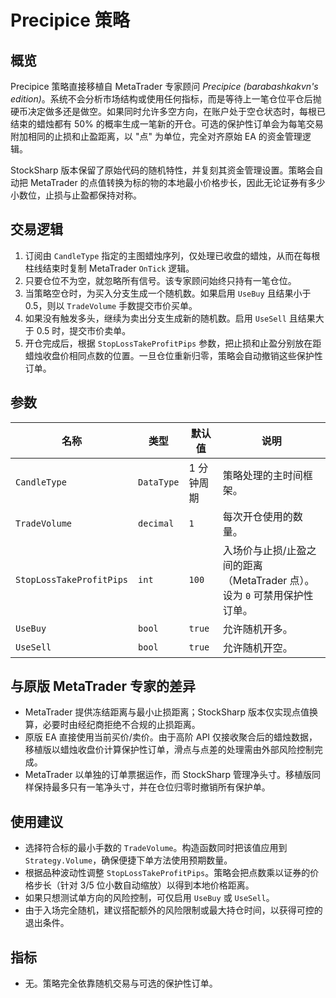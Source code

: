 # Precipice 策略

## 概览
Precipice 策略直接移植自 MetaTrader 专家顾问 *Precipice (barabashkakvn's edition)*。系统不会分析市场结构或使用任何指标，而是等待上一笔仓位平仓后抛硬币决定做多还是做空。如果同时允许多空方向，在账户处于空仓状态时，每根已结束的蜡烛都有 50% 的概率生成一笔新的开仓。可选的保护性订单会为每笔交易附加相同的止损和止盈距离，以 "点" 为单位，完全对齐原始 EA 的资金管理逻辑。

StockSharp 版本保留了原始代码的随机特性，并复刻其资金管理设置。策略会自动把 MetaTrader 的点值转换为标的物的本地最小价格步长，因此无论证券有多少小数位，止损与止盈都保持对称。

## 交易逻辑
1. 订阅由 `CandleType` 指定的主图蜡烛序列，仅处理已收盘的蜡烛，从而在每根柱线结束时复制 MetaTrader `OnTick` 逻辑。
2. 只要仓位不为空，就忽略所有信号。该专家顾问始终只持有一笔仓位。
3. 当策略空仓时，为买入分支生成一个随机数。如果启用 `UseBuy` 且结果小于 0.5，则以 `TradeVolume` 手数提交市价买单。
4. 如果没有触发多头，继续为卖出分支生成新的随机数。启用 `UseSell` 且结果大于 0.5 时，提交市价卖单。
5. 开仓完成后，根据 `StopLossTakeProfitPips` 参数，把止损和止盈分别放在距蜡烛收盘价相同点数的位置。一旦仓位重新归零，策略会自动撤销这些保护性订单。

## 参数
| 名称 | 类型 | 默认值 | 说明 |
| --- | --- | --- | --- |
| `CandleType` | `DataType` | 1 分钟周期 | 策略处理的主时间框架。 |
| `TradeVolume` | `decimal` | `1` | 每次开仓使用的数量。 |
| `StopLossTakeProfitPips` | `int` | `100` | 入场价与止损/止盈之间的距离（MetaTrader 点）。设为 `0` 可禁用保护性订单。 |
| `UseBuy` | `bool` | `true` | 允许随机开多。 |
| `UseSell` | `bool` | `true` | 允许随机开空。 |

## 与原版 MetaTrader 专家的差异
- MetaTrader 提供冻结距离与最小止损距离；StockSharp 版本仅实现点值换算，必要时由经纪商拒绝不合规的止损距离。
- 原版 EA 直接使用当前买价/卖价。由于高阶 API 仅接收聚合后的蜡烛数据，移植版以蜡烛收盘价计算保护性订单，滑点与点差的处理需由外部风险控制完成。
- MetaTrader 以单独的订单票据运作，而 StockSharp 管理净头寸。移植版同样保持最多只有一笔净头寸，并在仓位归零时撤销所有保护单。

## 使用建议
- 选择符合标的最小手数的 `TradeVolume`。构造函数同时把该值应用到 `Strategy.Volume`，确保便捷下单方法使用预期数量。
- 根据品种波动性调整 `StopLossTakeProfitPips`。策略会把点数乘以证券的价格步长（针对 3/5 位小数自动缩放）以得到本地价格距离。
- 如果只想测试单方向的风险控制，可仅启用 `UseBuy` 或 `UseSell`。
- 由于入场完全随机，建议搭配额外的风险限制或最大持仓时间，以获得可控的退出条件。

## 指标
- 无。策略完全依靠随机交易与可选的保护性订单。
